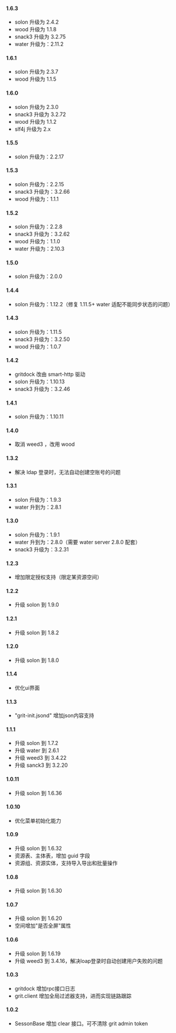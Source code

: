 #### 1.6.3
* solon 升级为 2.4.2
* wood 升级为 1.1.8
* snack3 升级为 3.2.75
* water 升级为：2.11.2

#### 1.6.1
* solon 升级为 2.3.7
* wood 升级为 1.1.5

#### 1.6.0
* solon 升级为 2.3.0
* snack3 升级为 3.2.72
* wood 升级为 1.1.2
* slf4j 升级为 2.x

#### 1.5.5
* solon 升级为：2.2.17

#### 1.5.3
* solon 升级为：2.2.15
* snack3 升级为：3.2.66
* wood 升级为：1.1.1

#### 1.5.2
* solon 升级为：2.2.8
* snack3 升级为：3.2.62
* wood 升级为：1.1.0
* water 升级为：2.10.3

#### 1.5.0
* solon 升级为：2.0.0

#### 1.4.4
* solon 升级为：1.12.2（修复 1.11.5+ water 适配不能同步状态的问题）

#### 1.4.3
* solon 升级为：1.11.5
* snack3 升级为：3.2.50
* wood 升级为：1.0.7

#### 1.4.2
* gritdock 改由 smart-http 驱动
* solon 升级为：1.10.13
* snack3 升级为：3.2.46

#### 1.4.1
* solon 升级为：1.10.11

#### 1.4.0
* 取消 weed3 ，改用 wood

#### 1.3.2
* 解决 ldap 登录时，无法自动创建空账号的问题

#### 1.3.1
* solon 升级为：1.9.3
* water 升到为：2.8.1

#### 1.3.0
* solon 升级为：1.9.1
* water 升到为：2.8.0（需要 water server 2.8.0 配套）
* snack3 升级为：3.2.31

#### 1.2.3
* 增加限定授权支持（限定某资源空间）

#### 1.2.2
* 升级 solon 到 1.9.0

#### 1.2.1
* 升级 solon 到 1.8.2

#### 1.2.0
* 升级 solon 到 1.8.0

#### 1.1.4
* 优化ui界面

#### 1.1.3
* "grit-init.jsond" 增加json内容支持

#### 1.1.1
* 升级 solon 到 1.7.2
* 升级 water 到 2.6.1
* 升级 weed3 到 3.4.22
* 升级 sanck3 到 3.2.20

#### 1.0.11
* 升级 solon 到 1.6.36

#### 1.0.10
* 优化菜单初始化能力

#### 1.0.9
* 升级 solon 到 1.6.32
* 资源表、主体表，增加 guid 字段
* 资源组、资源实体，支持导入导出和批量操作

#### 1.0.8
* 升级 solon 到 1.6.30

#### 1.0.7
* 升级 solon 到 1.6.20
* 空间增加"是否全屏"属性

#### 1.0.6
* 升级 solon 到 1.6.19
* 升级 weed3 到 3.4.16，解决loap登录时自动创建用户失败的问题

#### 1.0.3

* gritdock 增加rpc接口日志
* grit.client 增加全局过滤器支持，进而实现链路跟踪

#### 1.0.2

* SessonBase 增加 clear 接口。可不清除 grit admin token